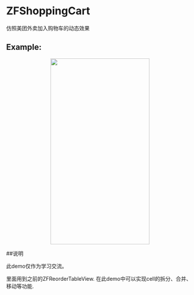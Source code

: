 # ZFShoppingCart
仿照美团外卖加入购物车的动态效果


## Example:

<p align="center" >
<img src="https://github.com/WZF-Fei/ZFShoppingCart/blob/master/ZFShoppingCartTests/shoppingcart.gif" width="266" height="500"/>
</p>

##说明


此demo仅作为学习交流。

里面用到之前的ZFReorderTableView. 在此demo中可以实现cell的拆分、合并、移动等功能.
